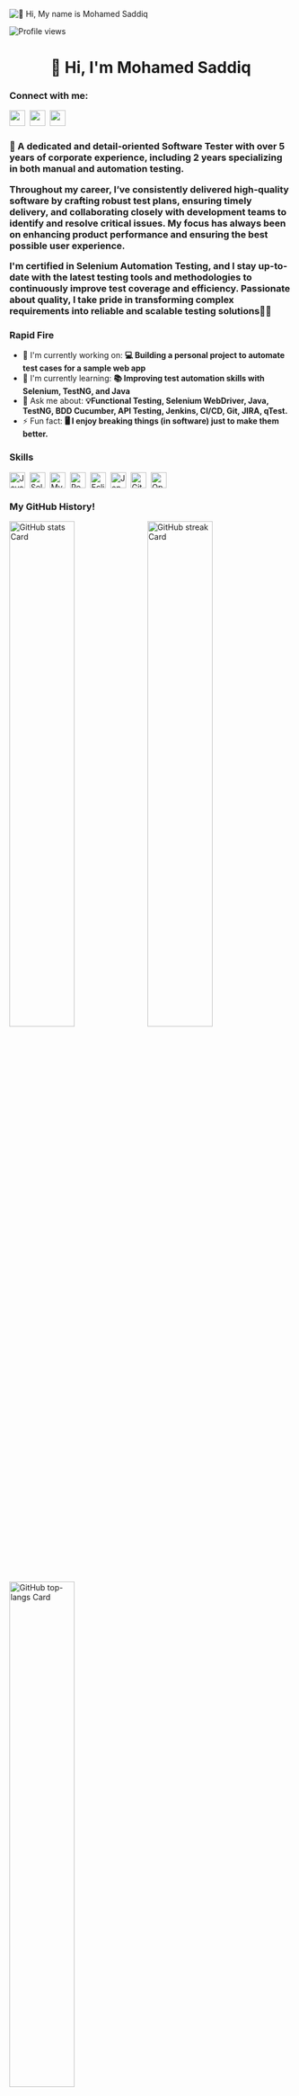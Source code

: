 ![👋 Hi, My name is Mohamed Saddiq](https://i.pinimg.com/originals/90/70/32/9070324cdfc07c68d60eed0c39e77573.gif)

![Profile views](https://komarev.com/ghpvc/?username=MohamedSaddiqM&label=Profile%20views&color=0e75b6&style=flat)

<div id="toc">
  <ul align="center" style="list-style: none">
    <summary>
      <h1>
        👋 Hi, I'm Mohamed Saddiq
      </h1>
    </summary>
  </ul>
</div>

**<h3 align="left">Connect with me:</h3>** 
<p align="left"><a href="mohamedsaddiq11@gmail.com" target="_blank"><img src="https://img.shields.io/badge/Gmail-D14836?style=for-the-badge&logo=gmail&logoColor=white" height="28" style="margin-right: 4px"></a> <a href="https://www.linkedin.com/in/mohamed-saddiq" target="_blank"><img src="https://img.shields.io/badge/LinkedIn-0077B5?style=for-the-badge&logo=linkedin&logoColor=white" height="28" style="margin-right: 4px"></a> <a href="https://github.com/MohamedSaddiqM" target="_blank"><img src="https://img.shields.io/badge/GitHub-100000?style=for-the-badge&logo=github&logoColor=white" height="28" style="margin-right: 4px"></a></p>

 <h3 align="left">🚀 A dedicated and detail-oriented Software Tester with over 5 years of corporate experience, including 2 years specializing in both manual and automation testing.

Throughout my career, I’ve consistently delivered high-quality software by crafting robust test plans, ensuring timely delivery, and collaborating closely with development teams to identify and resolve critical issues. My focus has always been on enhancing product performance and ensuring the best possible user experience.

I'm certified in Selenium Automation Testing, and I stay up-to-date with the latest testing tools and methodologies to continuously improve test coverage and efficiency. Passionate about quality, I take pride in transforming complex requirements into reliable and scalable testing solutions👨‍💻</h3>

**<h3 align="left">Rapid Fire</h3>**

- 💼 I'm currently working on: **💻 Building a personal project to automate test cases for a sample web app**
- 🌱 I'm currently learning: **📚 Improving test automation skills with Selenium, TestNG, and Java**
- 💬 Ask me about: **💡Functional Testing, Selenium WebDriver, Java, TestNG, BDD Cucumber, API Testing, Jenkins, CI/CD, Git, JIRA, qTest.**
- ⚡ Fun fact: **🖥️ I enjoy breaking things (in software) just to make them better.**

 **<h3 align="left">Skills</h3>**

<div style="display: flex; flex-wrap: wrap; gap: 4px; justify-content: left;"><img src="https://img.shields.io/badge/Java-007396?logo=java&logoColor=white" height="28" alt="Java" style="margin-right: 4px"> <img src="https://img.shields.io/badge/Selenium-43B02A?logo=selenium&logoColor=white" height="28" alt="Selenium" style="margin-right: 4px"> <img src="https://img.shields.io/badge/MySQL-4479A1?logo=mysql&logoColor=white" height="28" alt="MySQL" style="margin-right: 4px"> <img src="https://img.shields.io/badge/Postman-FF6C37?logo=postman&logoColor=white" height="28" alt="Postman" style="margin-right: 4px"> <img src="https://img.shields.io/badge/Eclipse-2C2255?logo=eclipse&logoColor=white" height="28" alt="Eclipse" style="margin-right: 4px">  <img src="https://img.shields.io/badge/Jenkins-D24939?logo=jenkins&logoColor=white" height="28" alt="Jenkins" style="margin-right: 4px"> <img src="https://img.shields.io/badge/GitHub_Actions-2088FF?logo=github-actions&logoColor=white" height="28" alt="GitHub Actions" style="margin-right: 4px"> <img src="https://img.shields.io/badge/OpenAI-412991?logo=openai&logoColor=white" height="28" alt="OpenAI" style="margin-right: 4px"></div>

 **<h3 align="left">My GitHub History!</h3>**
<p align="left">
  <img width="48%" src="https://github-readme-stats.vercel.app/api?username=MohamedSaddiqM&theme=react&hide_title=false&hide_rank=false&show_icons=false&include_all_commits=false&count_private=true&line_height=23&rank_icon=github" alt="GitHub stats Card" />
  <img width="48%" src="https://streak-stats.demolab.com/?user=MohamedSaddiqM&theme=react&hide_border=false&date_format=M+j%5B%2C+Y%5D&mode=daily&hide_total_contributions=false&hide_current_streak=false&hide_longest_streak=false&card_height=200" alt="GitHub streak Card" />
</p>

<p align="left">
  <img width="48%" src="https://github-readme-stats.vercel.app/api/top-langs?username=MohamedSaddiqM&theme=react&hide_title=false&layout=compact&langs_count=6&hide_progress=false&card_width=400" alt="GitHub top-langs Card" />
</p>

(https://github.com/MohamedSaddiqM/MohamedSaddiqM/blob/output/github-contribution-grid-snake.svg)
